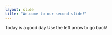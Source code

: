 ```yaml
---
layout: slide
title: "Welcome to our second slide!"
---
```

Today is a good day
Use the left arrow to go back!

